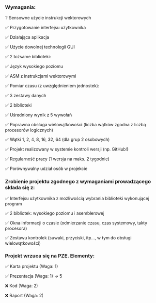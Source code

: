 ### Wymagania: 

❔ Sensowne użycie instrukcji wektorowych

✅ Przygotowanie interfejsu użytkownika

✅ Działająca aplikacja

✅ Użycie dowolnej technologii GUI

✅ 2 tożsame biblioteki:

✅ Język wysokiego poziomu

✅ ASM z instrukcjami wektorowymi

✅ Pomiar czasu (z uwzględnieniem jednostek):

✅ 3 zestawy danych

✅ 2 biblioteki

✅ Uśredniony wynik z 5 wywołań


✅ Poprawna obsługa wielowątkowości (liczba wątków zgodna z liczbą procesorów logicznych)

✅ Wątki 1, 2, 4, 8, 16, 32, 64 (dla grup 2 osobowych)

✅ Projekt realizowany w systemie kontroli wersji (np. GitHub!)

✅ Regularność pracy (1 wersja na maks. 2 tygodnie)

✅ Porównywalny udział osób w projekcie

### Zrobienie projektu zgodnego z wymaganiami prowadzącego składa się z:

✅ Interfejsu użytkownika z możliwością wybrania biblioteki wykonującej program

✅ 2 bibliotek: wysokiego poziomu i asemblerowej

✅ Okna informacji o czasie (odmierzanie czasu, czas systemowy, takty procesora)

✅ Zestawu kontrolek (suwaki, przyciski, itp..., w tym do obsługi wielowątkowości)

### Projekt wrzuca się na PZE. Elementy:

✅ Karta projektu (Waga: 1)

✅ Prezentacja (Waga: 1) -> 5

❌ Kod (Waga: 2)

❌ Raport (Waga: 2)
